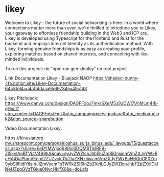 # likey
Welcome to Likey - the future of social networking is here. In a world where connections matter more than ever, we're thrilled to introduce you to Likey, your gateway to effortless friendship building in the Web3 and ICP era. Likey is developed using Typescript for the frontend and Rust for the backend and employs Internet Identity as its authentication method. With Likey, forming genuine friendships is as easy as creating your profile, exploring matches based on shared interests, and connecting with like-minded individuals.

To run this project: do "npm run gen-deploy" on root project

Link Documentation Likey - Bluejack NAOP
https://shaded-bunny-4fa.notion.site/Likey-Documentation-64c8594cd4a04daaa9569734ea49cf43

Likey Pitchdeck:
https://www.canva.com/design/DAGFFxbJFmk/SXeM5J9JDWl7VnMLm44j-g/edit?utm_content=DAGFFxbJFmk&utm_campaign=designshare&utm_medium=link2&utm_source=sharebutton

Video Documentation Likey:

https://binusianorg-my.sharepoint.com/personal/joshua_surja_binus_edu/_layouts/15/guestaccess.aspx?share=EeDYMWjxqB9BioSDQMBTlsIBF9-Zl5kvlApBTVj4V4B9hA&nav=eyJyZWZlcnJhbEluZm8iOnsicmVmZXJyYWxBcHAiOiJPbmVEcml2ZUZvckJ1c2luZXNzIiwicmVmZXJyYWxBcHBQbGF0Zm9ybSI6IldlYiIsInJlZmVycmFsTW9kZSI6InZpZXciLCJyZWZlcnJhbFZpZXciOiJNeUZpbGVzTGlua0NvcHkifX0&e=doLafs
